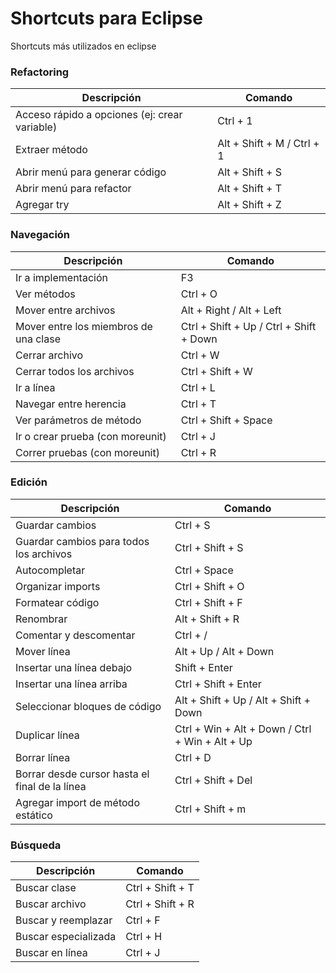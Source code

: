 # Shortcuts para Eclipse

Shortcuts más utilizados en eclipse

### Refactoring

|Descripción|Comando|
|-|-|
|Acceso rápido a opciones (ej: crear variable)|Ctrl + 1|
|Extraer método|Alt + Shift + M / Ctrl + 1|
|Abrir menú para generar código|Alt + Shift + S|
|Abrir menú para refactor|Alt + Shift + T|
|Agregar try|Alt + Shift + Z|

### Navegación

|Descripción|Comando|
|-|-|
|Ir a implementación|F3|
|Ver métodos|Ctrl + O|
|Mover entre archivos|Alt + Right / Alt + Left|
|Mover entre los miembros de una clase|Ctrl + Shift + Up / Ctrl + Shift + Down|
|Cerrar archivo|Ctrl + W|
|Cerrar todos los archivos|Ctrl + Shift + W|
|Ir a línea|Ctrl + L|
|Navegar entre herencia|Ctrl + T|
|Ver parámetros de método|Ctrl + Shift + Space|
|Ir o crear prueba (con moreunit)|Ctrl + J|
|Correr pruebas (con moreunit)|Ctrl + R|

### Edición

|Descripción|Comando|
|-|-|
|Guardar cambios|Ctrl + S|
|Guardar cambios para todos los archivos|Ctrl + Shift + S|
|Autocompletar|Ctrl + Space|
|Organizar imports|Ctrl + Shift + O|
|Formatear código|Ctrl + Shift + F|
|Renombrar|Alt + Shift + R|
|Comentar y descomentar|Ctrl + /|
|Mover línea|Alt + Up / Alt + Down|
|Insertar una línea debajo|Shift + Enter|
|Insertar una línea arriba|Ctrl + Shift + Enter|
|Seleccionar bloques de código|Alt + Shift + Up / Alt + Shift + Down|
|Duplicar línea|Ctrl + Win + Alt + Down / Ctrl + Win + Alt + Up|
|Borrar línea|Ctrl + D|
|Borrar desde cursor hasta el final de la línea|Ctrl + Shift + Del|
|Agregar import de método estático|Ctrl + Shift + m|

### Búsqueda

|Descripción|Comando|
|-|-|
|Buscar clase|Ctrl + Shift + T|
|Buscar archivo|Ctrl + Shift + R|
|Buscar y reemplazar|Ctrl + F|
|Buscar especializada|Ctrl + H|
|Buscar en línea|Ctrl + J|
